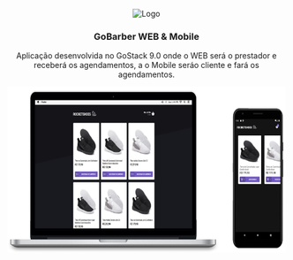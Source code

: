 <p align="center">
  <img src="./.github/download.svg" alt="Logo" height="60">
  <h3 align="center">GoBarber WEB & Mobile</h3>
  <p align="center">
  Aplicação desenvolvida no GoStack 9.0 onde o WEB será o prestador e receberá os agendamentos, a o Mobile seráo cliente e fará os agendamentos.
  </p>
  <a align="center" href="https://github.com/gmass0n/gobarber">
    <img src="./.github/web-mobile.png" alt="Main" height="300">
  </a>
</p>
